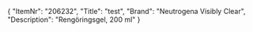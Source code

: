 {
  "ItemNr": "206232",
  "Title": "test",
  "Brand": "Neutrogena Visibly Clear",
  "Description": "Rengöringsgel,  200 ml"
}